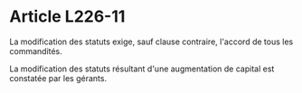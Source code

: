 # Article L226-11

La modification des statuts exige, sauf clause contraire, l'accord de tous les commandités.

La modification des statuts résultant d'une augmentation de capital est constatée par les gérants.
